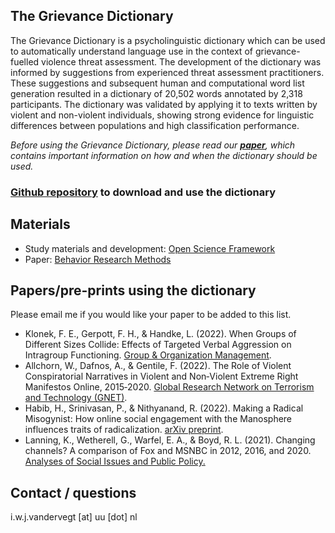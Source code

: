 ## The Grievance Dictionary

The Grievance Dictionary is a psycholinguistic dictionary which can be used to automatically understand language use in the context of grievance-fuelled violence threat assessment. The development of the dictionary was informed by suggestions from experienced threat assessment practitioners. These suggestions and subsequent human and computational word list generation resulted in a dictionary of 20,502 words annotated by 2,318 participants. The dictionary was validated by applying it to texts written by violent and non-violent individuals, showing strong evidence for linguistic differences between populations and high classification performance.

_Before using the Grievance Dictionary, please read our **[paper](https://rdcu.be/cMzFP)**, which contains important information on how and when the dictionary should be used._

### **[Github repository](https://github.com/Isabellevdv/grievancedictionary) to download and use the dictionary** 

## Materials
- Study materials and development: [Open Science Framework](https://osf.io/3grd6/)
- Paper: [Behavior Research Methods](https://rdcu.be/cMzFP)

## Papers/pre-prints using the dictionary
Please email me if you would like your paper to be added to this list.
- Klonek, F. E., Gerpott, F. H., & Handke, L. (2022). When Groups of Different Sizes Collide: Effects of Targeted Verbal Aggression on Intragroup Functioning. [Group & Organization Management](https://journals.sagepub.com/doi/full/10.1177/10596011221134426).
- Allchorn, W., Dafnos, A., & Gentile, F. (2022). The Role of Violent Conspiratorial Narratives in Violent and Non‑Violent Extreme Right Manifestos Online, 2015‑2020. [Global Research Network on Terrorism and Technology (GNET)](https://gnet-research.org/2022/03/22/the-role-of-violent-conspiratorial-narratives-in-violent-and-non%E2%80%90violent-extreme-right-manifestos-online-2015%E2%80%902020/).
- Habib, H., Srinivasan, P., & Nithyanand, R. (2022). Making a Radical Misogynist: How online social engagement with the Manosphere influences traits of radicalization. [arXiv preprint](https://arxiv.org/abs/2202.08805).
- Lanning, K., Wetherell, G., Warfel, E. A., & Boyd, R. L. (2021). Changing channels? A comparison of Fox and MSNBC in 2012, 2016, and 2020. [Analyses of Social Issues and Public Policy.](https://spssi.onlinelibrary.wiley.com/doi/10.1111/asap.12265) 

## Contact / questions
i.w.j.vandervegt [at] uu [dot] nl
